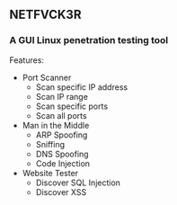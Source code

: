 ## NETFVCK3R
### A GUI Linux penetration testing tool   
Features:
* Port Scanner
    * Scan specific IP address
    * Scan IP range
    * Scan specific ports
    * Scan all ports
* Man in the Middle
    * ARP Spoofing
    * Sniffing
    * DNS Spoofing
    * Code Injection
* Website Tester
    * Discover SQL Injection
    * Discover XSS
